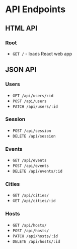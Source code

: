 # API Endpoints

## HTML API

### Root

- `GET /` - loads React web app

## JSON API

### Users
- `GET /api/users/:id`
- `POST /api/users`
- `PATCH /api/users/:id`

### Session

- `POST /api/session`
- `DELETE /api/session`

### Events

- `GET /api/events`
- `POST /api/events`
- `DELETE /api/events/:id`

### Cities

- `GET /api/cities/`
- `GET /api/cities/:id`

### Hosts

- `GET /api/hosts/`
- `POST /api/hosts/`
- `PATCH /api/hosts/:id`
- `DELETE /api/hosts/:id`
